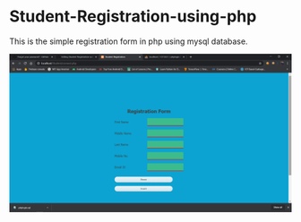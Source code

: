 # Student-Registration-using-php
This is the simple registration form in php using mysql database.

![](demo.png)

